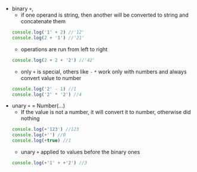 * binary `+`, 
  * if one operand is string, then another will be converted to string and concatenate them
  ```js
  console.log('1' + 2) //'12'
  console.log(2 + '1') //'21'
  ```
  * operations are run from left to right
  ```js
  console.log(2 + 2 + '2') //'42'
  ```
  * only `+` is special, others like `-` `*` work only with numbers and always convert value to number
  ```js
  console.log('2' - 1) //1
  console.log('2' * '2') //4
  ```
* unary `+` = Number(...)
  * If the value is not a number, it will convert it to number, otherwise did nothing
  ```js
  console.log(+'123') //123
  console.log(+'') //0
  console.log(+true) //1
  ```
  * unary `+` applied to values before the binary ones
  ```js
  console.log(+'1' + +'2') //3
  ```
